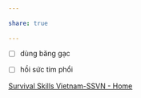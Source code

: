 ---  
share: true  
---  
- [ ] dùng băng gạc  
- [ ] hồi sức tim phổi   
  
[Survival Skills Vietnam-SSVN - Home](https://www.facebook.com/SurvivalSkillsVietnam/)  
